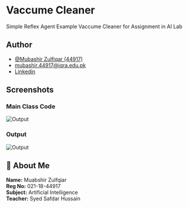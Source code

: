 
# Vaccume Cleaner

Simple Reflex Agent Example Vaccume Cleaner for Assignment in AI Lab


## Author

- [@Mubashir Zulfiqar (44917)](https://github.com/mubashir-zulfiqar)
- [mubashir.44917@iqra.edu.pk](mailto:mubashir.44917@iqra.edu.pk)
- [Linkedin](https://www.linkedin.com/in/mubashir-zulfiqar-740748220/)


## Screenshots

### Main Class Code
![Output](https://i.ibb.co/tzL1xVP/image.png)

### Output
![Output](https://i.ibb.co/VDJxJmk/image.png)


## 🚀 About Me
**Name:** Muabshir Zulfqiar  
**Reg No:** 021-18-44917  
**Subject:** Artificial Intelligence  
**Teacher:** Syed Safdar Hussain

